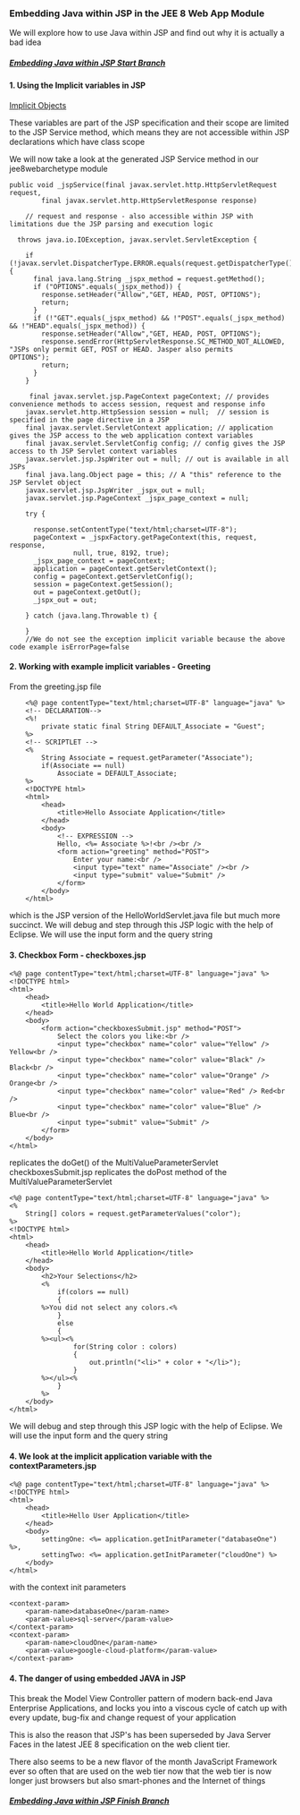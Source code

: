 ### Embedding Java within JSP in the JEE 8 Web App Module

We will explore how to use Java within JSP and find out why it is actually a bad idea

##### [Embedding Java within JSP Start Branch](https://github.com/NicorDesignsLLC/JakartaJEEWebDevelopment/tree/jee8-embedded-java-start)

#### 1. Using the Implicit variables in JSP 

[Implicit Objects](https://jakarta.ee/specifications/pages/3.0/jakarta-server-pages-spec-3.0.html#implicit-objects)

These variables are part of the JSP specification and their scope are limited to the JSP Service method,
which means they are not accessible within JSP declarations which have class scope

We will now take a look at the generated JSP Service method in our jee8webarchetype module


	public void _jspService(final javax.servlet.http.HttpServletRequest request, 
			final javax.servlet.http.HttpServletResponse response)
			
		// request and response - also accessible within JSP with limitations due the JSP parsing and execution logic 
			
      throws java.io.IOException, javax.servlet.ServletException {

	    if (!javax.servlet.DispatcherType.ERROR.equals(request.getDispatcherType())) {
	      final java.lang.String _jspx_method = request.getMethod();
	      if ("OPTIONS".equals(_jspx_method)) {
	        response.setHeader("Allow","GET, HEAD, POST, OPTIONS");
	        return;
	      }
	      if (!"GET".equals(_jspx_method) && !"POST".equals(_jspx_method) && !"HEAD".equals(_jspx_method)) {
	        response.setHeader("Allow","GET, HEAD, POST, OPTIONS");
	        response.sendError(HttpServletResponse.SC_METHOD_NOT_ALLOWED, "JSPs only permit GET, POST or HEAD. Jasper also permits 			OPTIONS");
	        return;
	      }
	    }

		 final javax.servlet.jsp.PageContext pageContext; // provides convenience methods to access session, request and response info
	    javax.servlet.http.HttpSession session = null;  // session is specified in the page directive in a JSP
	    final javax.servlet.ServletContext application; // application gives the JSP access to the web application context variables
	    final javax.servlet.ServletConfig config; // config gives the JSP access to th JSP Servlet context variables
	    javax.servlet.jsp.JspWriter out = null; // out is available in all JSPs
	    final java.lang.Object page = this; // A "this" reference to the JSP Servlet object
	    javax.servlet.jsp.JspWriter _jspx_out = null;
	    javax.servlet.jsp.PageContext _jspx_page_context = null;	    

	    try {
	
	      response.setContentType("text/html;charset=UTF-8");
	      pageContext = _jspxFactory.getPageContext(this, request, response,
	      			null, true, 8192, true);
	      _jspx_page_context = pageContext;
	      application = pageContext.getServletContext();
	      config = pageContext.getServletConfig();
	      session = pageContext.getSession();
	      out = pageContext.getOut();
	      _jspx_out = out;
	
	    } catch (java.lang.Throwable t) {
	
	    }    
	    //We do not see the exception implicit variable because the above code example isErrorPage=false
  				 
#### 2. Working with example implicit variables - Greeting

From the greeting.jsp file

		<%@ page contentType="text/html;charset=UTF-8" language="java" %>
		<!-- DECLARATION-->
		<%!
		    private static final String DEFAULT_Associate = "Guest";
		%>
		<!-- SCRIPTLET -->
		<%
		    String Associate = request.getParameter("Associate");
		    if(Associate == null)
		        Associate = DEFAULT_Associate;
		%>
		<!DOCTYPE html>
		<html>
		    <head>
		        <title>Hello Associate Application</title>
		    </head>
		    <body>
		        <!-- EXPRESSION -->
		        Hello, <%= Associate %>!<br /><br />
		        <form action="greeting" method="POST">
		            Enter your name:<br />
		            <input type="text" name="Associate" /><br />
		            <input type="submit" value="Submit" />
		        </form>
		    </body>
		</html>

which is the JSP version of the HelloWorldServlet.java file but much more succinct.
We will debug and step through this JSP logic with the help of Eclipse.
We will use the input form and the query string
 
#### 3. Checkbox Form - checkboxes.jsp 
    
	<%@ page contentType="text/html;charset=UTF-8" language="java" %>
	<!DOCTYPE html>
	<html>
	    <head>
	        <title>Hello World Application</title>
	    </head>
	    <body>
	        <form action="checkboxesSubmit.jsp" method="POST">
	            Select the colors you like:<br />
	            <input type="checkbox" name="color" value="Yellow" /> Yellow<br />
	            <input type="checkbox" name="color" value="Black" /> Black<br />
	            <input type="checkbox" name="color" value="Orange" /> Orange<br />
	            <input type="checkbox" name="color" value="Red" /> Red<br />
	            <input type="checkbox" name="color" value="Blue" /> Blue<br />
	            <input type="submit" value="Submit" />
	        </form>
	    </body>
	</html>      

replicates the doGet() of the MultiValueParameterServlet
checkboxesSubmit.jsp replicates the doPost method of the MultiValueParameterServlet

	<%@ page contentType="text/html;charset=UTF-8" language="java" %>
	<%
		String[] colors = request.getParameterValues("color");
	%>
	<!DOCTYPE html>
	<html>
	    <head>
	        <title>Hello World Application</title>
	    </head>
	    <body>
	        <h2>Your Selections</h2>
	        <%
	            if(colors == null)
	            {
	        %>You did not select any colors.<%
	            }
	            else
	            {
	        %><ul><%
	                for(String color : colors)
	                {
	                    out.println("<li>" + color + "</li>");
	                }
	        %></ul><%
	            }
	        %>
	    </body>
	</html>

We will debug and step through this JSP logic with the help of Eclipse.
We will use the input form and the query string

#### 4. We look at the implicit application variable with the contextParameters.jsp

	<%@ page contentType="text/html;charset=UTF-8" language="java" %>
	<!DOCTYPE html>
	<html>
	    <head>
	        <title>Hello User Application</title>
	    </head>
	    <body>
	        settingOne: <%= application.getInitParameter("databaseOne") %>,
	        settingTwo: <%= application.getInitParameter("cloudOne") %>
	    </body>
	</html>

with the context init parameters

	<context-param>
        <param-name>databaseOne</param-name>
        <param-value>sql-server</param-value>
    </context-param>
    <context-param>
        <param-name>cloudOne</param-name>
        <param-value>google-cloud-platform</param-value>
    </context-param>
    
#### 4. The danger of using embedded JAVA in JSP

This break the Model View Controller pattern of modern back-end Java Enterprise Applications,
and locks you into a viscous cycle of catch up with every update, bug-fix and change request of your application

This is also the reason that JSP's has been superseded by Java Server Faces in the latest JEE 8
specification on the web client tier.

There also seems to be a new flavor of the month JavaScript Framework ever so often that are used
on the web tier now that the web tier is now longer just browsers but also smart-phones and the Internet
of things

##### [Embedding Java within JSP Finish Branch](https://github.com/NicorDesignsLLC/JakartaJEEWebDevelopment/tree/jee8-embedded-java-finish)

    


